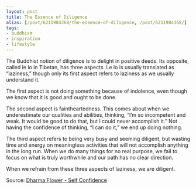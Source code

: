 ```yaml
---
layout: post
title: The Essence of Diligence
alias: [/post/6211984368/the-essence-of-diligence, /post/6211984368/]
tags:
- buddhism
- inspiration
- lifestyle
---
```

The Buddhist notion of diligence is to delight in positive deeds. Its opposite, called le lo in Tibetan, has three aspects. Le lo is usually translated as “laziness,” though only its first aspect refers to laziness as we usually understand it. 

The first aspect is not doing something because of indolence, even though we know that it is good and ought to be done. 

The second aspect is faintheartedness. This comes about when we underestimate our qualities and abilities, thinking, “I’m so incompetent and weak. It would be good to do that, but I could never accomplish it.” Not having the confidence of thinking, “I can do it,” we end up doing nothing. 

The third aspect refers to being very busy and seeming diligent, but wasting time and energy on meaningless activities that will not accomplish anything in the long run. When we do many things for no real purpose, we fail to focus on what is truly worthwhile and our path has no clear direction. 

When we refrain from these three aspects of laziness, we are diligent.

Source: [Dharma Flower - Self Confidence](http://dharmaflower.net/_articles/emotionalArticle5.aspx)